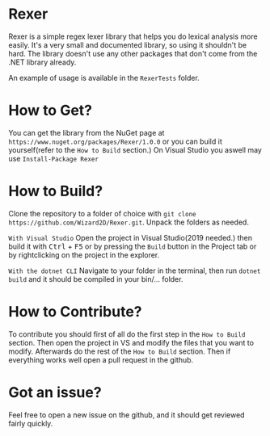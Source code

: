# Rexer
Rexer is a simple regex lexer library that helps you do lexical analysis more easily.
It's a very small and documented library, so using it shouldn't be hard.
The library doesn't use any other packages that don't come from the .NET library already.

An example of usage is available in the ``RexerTests`` folder.

# How to Get?

You can get the library from the NuGet page at ``https://www.nuget.org/packages/Rexer/1.0.0`` or you can build it yourself(refer to the ``How to Build`` section.)
On Visual Studio you aswell may use ``Install-Package Rexer``

# How to Build?

Clone the repository to a folder of choice with ``git clone https://github.com/Wizard2D/Rexer.git``.
Unpack the folders as needed.

`` With Visual Studio ``
Open the project in Visual Studio(2019 needed.) then build it with <kbd>Ctrl</kbd> + <kbd>F5</kbd> or by pressing the ``Build`` button in the Project tab or by rightclicking on the project in the explorer.

`` With the dotnet CLI ``
Navigate to your folder in the terminal, then run ``dotnet build`` and it should be compiled in your bin/... folder.

# How to Contribute?

To contribute you should first of all do the first step in the ``How to Build`` section.
Then open the project in VS and modify the files that you want to modify.
Afterwards do the rest of the ``How to Build`` section.
Then if everything works well open a pull request in the github.

# Got an issue?
Feel free to open a new issue on the github, and it should get reviewed fairly quickly.
